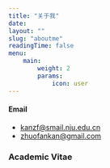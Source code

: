 ```yaml
---
title: "关于我"
date: 
layout: ""
slug: "aboutme"
readingTime: false
menu:
    main:
        weight: 2
        params: 
            icon: user
---
```


#### Email
- kanzf@smail.nju.edu.cn  
- zhuofankan@gmail.com
### Academic Vitae
